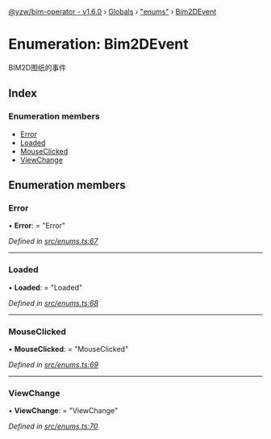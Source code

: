 [@yzw/bim-operator - v1.6.0](../README.md) › [Globals](../globals.md) › ["enums"](../modules/_enums_.md) › [Bim2DEvent](_enums_.bim2devent.md)

# Enumeration: Bim2DEvent

BIM2D图纸的事件

## Index

### Enumeration members

* [Error](_enums_.bim2devent.md#error)
* [Loaded](_enums_.bim2devent.md#loaded)
* [MouseClicked](_enums_.bim2devent.md#mouseclicked)
* [ViewChange](_enums_.bim2devent.md#viewchange)

## Enumeration members

###  Error

• **Error**: = "Error"

*Defined in [src/enums.ts:67](https://github.com/youkaisteve/bim-operator/blob/8ece8e6/src/enums.ts#L67)*

___

###  Loaded

• **Loaded**: = "Loaded"

*Defined in [src/enums.ts:68](https://github.com/youkaisteve/bim-operator/blob/8ece8e6/src/enums.ts#L68)*

___

###  MouseClicked

• **MouseClicked**: = "MouseClicked"

*Defined in [src/enums.ts:69](https://github.com/youkaisteve/bim-operator/blob/8ece8e6/src/enums.ts#L69)*

___

###  ViewChange

• **ViewChange**: = "ViewChange"

*Defined in [src/enums.ts:70](https://github.com/youkaisteve/bim-operator/blob/8ece8e6/src/enums.ts#L70)*
